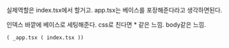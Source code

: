실제역할은 index.tsx에서 할거고.
app.tsx는 베이스를 포장해준다라고 생각하면된다.

인덱스 바깥에 베이스로 세팅해준다. 
css로 친다면 * 같은 느낌. body같은 느낌.

`( _app.tsx ( index.tsx ))`



